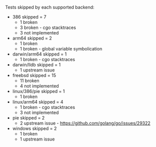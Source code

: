 Tests skipped by each supported backend:

* 386 skipped = 7
	* 1 broken
	* 3 broken - cgo stacktraces
	* 3 not implemented
* arm64 skipped = 2
	* 1 broken
	* 1 broken - global variable symbolication
* darwin/arm64 skipped = 1
	* 1 broken - cgo stacktraces
* darwin/lldb skipped = 1
	* 1 upstream issue
* freebsd skipped = 15
	* 11 broken
	* 4 not implemented
* linux/386/pie skipped = 1
	* 1 broken
* linux/arm64 skipped = 4
	* 1 broken - cgo stacktraces
	* 3 not implemented
* pie skipped = 2
	* 2 upstream issue - https://github.com/golang/go/issues/29322
* windows skipped = 2
	* 1 broken
	* 1 upstream issue
